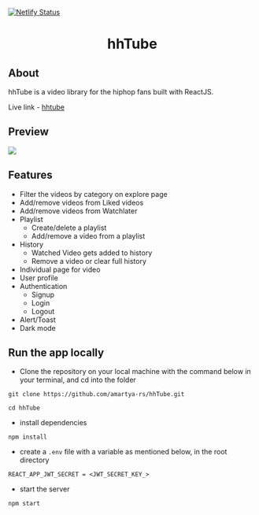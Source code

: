 [![Netlify Status](https://api.netlify.com/api/v1/badges/da6bf246-26c9-4506-9948-f7c355b2db25/deploy-status)](https://app.netlify.com/sites/hh-tube/deploys)

<h1 align="center">
hhTube
</h1>

## About

hhTube is a video library for the hiphop fans built with ReactJS.

Live link - [hhtube](https://hh-tube.netlify.app/)

## Preview

![](/preview-gif-hhtube.gif)

## Features

-  Filter the videos by category on explore page
-  Add/remove videos from Liked videos
-  Add/remove videos from Watchlater
-  Playlist
   -  Create/delete a playlist
   -  Add/remove a video from a playlist
-  History
   -  Watched Video gets added to history
   -  Remove a video or clear full history
-  Individual page for video
-  User profile
-  Authentication
   -  Signup
   -  Login
   -  Logout
-  Alert/Toast
-  Dark mode

## Run the app locally

-  Clone the repository on your local machine with the command below in your terminal, and cd into the folder

```
git clone https://github.com/amartya-rs/hhTube.git

cd hhTube
```

-  install dependencies

```
npm install
```

-  create a `.env` file with a variable as mentioned below, in the root directory

```
REACT_APP_JWT_SECRET = <JWT_SECRET_KEY_>
```

-  start the server

```
npm start
```
